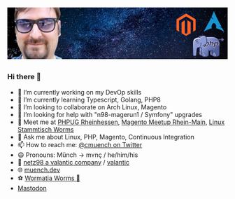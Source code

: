 # [![cmuench header](https://raw.githubusercontent.com/cmuench/cmuench/master/images/gh-banner-dark.png)](https://muench.dev)
### Hi there 👋

- 🔭 I’m currently working on my DevOp skills
- 🌱 I’m currently learning Typescript, Golang, PHP8
- 👯 I’m looking to collaborate on Arch Linux, Magento
- 🤔 I’m looking for help with "n98-magerun1 / Symfony" upgrades
- 🤝 Meet me at [PHPUG Rheinhessen](https://www.meetup.com/de-DE/PHP-User-Group-Rheinhessen/), [Magento Meetup Rhein-Main](https://magerm.de/), [Linux Stammtisch Worms](https://wolust.de/)
- 💬 Ask me about Linux, PHP, Magento, Continuous Integration
- 📫 How to reach me: [@cmuench on Twitter](https://twitter.com/cmuench)
- 😄 Pronouns: Münch -> mʏnç  / he/him/his
- 👔 [netz98 a valantic company](https://netz98.de) / [valantic](https://www.valantic.com)
- 🌐 [muench.dev](https://muench.dev)
- ⚽ [Wormatia Worms 🐉](https://www.wormatia.de)
- [Mastodon](https://phpc.social/@cmuench)
<!-- - ⚡ Fun fact: ... -->
